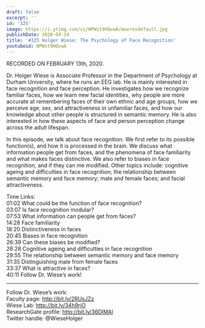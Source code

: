 ```yaml
---
draft: false
excerpt: ''
id: '325'
image: https://i.ytimg.com/vi/WPWst9HQvwA/maxresdefault.jpg
publishDate: 2020-04-24
title: '#325 Holger Wiese: The Psychology of Face Recognition'
youtubeid: WPWst9HQvwA
---
```

RECORDED ON FEBRUARY 13th, 2020.

Dr. Holger Wiese is Associate Professor in the Department of Psychology at Durham University, where he runs an EEG lab. He is mainly interested in face recognition and face perception. He investigates how we recognize familiar faces, how we learn new facial identities, why people are more accurate at remembering faces of their own ethnic and age groups, how we perceive age, sex, and attractiveness in unfamiliar faces, and how our knowledge about other people is structured in semantic memory. He is also interested in how these aspects of face and person perception change across the adult lifespan.

In this episode, we talk about face recognition. We first refer to its possible function(s), and how it is processed in the brain. We discuss what information people get from faces, and the phenomena of face familiarity and what makes faces distinctive. We also refer to biases in face recognition, and if they can me modified. Other topics include: cognitive ageing and difficulties in face recognition; the relationship between semantic memory and face memory; male and female faces; and facial attractiveness. 


Time Links:  
01:02  What could be the function of face recognition?  
03:07  Is face recognition modular?  
07:53  What information can people get from faces?  
14:28  Face familiarity  
18:20  Distinctiveness in faces  
20:45  Biases in face recognition  
26:39  Can these biases be modified?  
28:28  Cognitive ageing and difficulties in face recognition  
29:55  The relationship between semantic memory and face memory  
31:35  Distinguishing male from female faces  
33:37  What is attractive in faces?  
40:11  Follow Dr. Wiese’s work!

---

Follow Dr. Wiese’s work:  
Faculty page: http://bit.ly/2RUsJZz  
Wiese Lab: http://bit.ly/34h9rjO  
ResearchGate profile: http://bit.ly/36DlMAl  
Twitter handle: @WieseHolger

